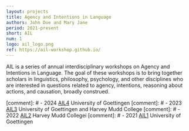 ```yaml
---
layout: projects
title: Agency and Intentions in Language
authors: John Doe and Mary Jane
period: 2021-present
short: AIL
num: 1
logo: ail_logo.png
ref: https://ail-workshop.github.io/
---
```

AIL is a series of annual interdisciplinary workshops on Agency and Intentions in Language. The goal of these workshops is to bring together scholars in linguistics, philosophy, psychology, and other disciplines who are interested in questions related to agency, intentions, reasoning about actions, and causation, broadly construed.

[comment]: # - 2024 <a href="https://ail-workshop.github.io/AIL4-Workshop/">AIL4</a> University of Goettingen
[comment]: # - 2023 <a href="https://ail-workshop.github.io/AIL3-Workshop/">AIL3</a> University of Goettingen and Harvey Mudd College
[comment]: # - 2022 <a href="https://ail-workshop.github.io/AIL2-Workshop/">AIL2</a> Harvey Mudd Collegei
[comment]: # - 2021 <a href="https://ail-workshop.github.io/AIL1-Workshop/">AIL1</a> University of Goettingen
